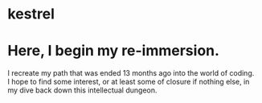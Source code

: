 # kestrel
<html>
<head>
  </head>
  <body>
<h1>
Here, I begin my re-immersion.
</h1>
<p>
  I recreate my path that was ended 13 months ago into the world of coding.
  <br>
  I hope to find some interest, or at least some of closure if nothing else,
  in my dive back down this intellectual dungeon.
  </p>
 </body>
 </html>
